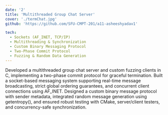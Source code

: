```yaml
---
date: '2'
title: 'Multithreaded Group Chat Server'
cover: './termChat.jpg'
github: 'https://github.com/SFU-CMPT-201/a11-asheeshyadav1'

tech:
  - Sockets (AF_INET, TCP/IP)
  - Multithreading & Synchronization
  - Custom Binary Messaging Protocol
  - Two-Phase Commit Protocol
  - Fuzzing & Random Data Generation
---
```


Developed a multithreaded group chat server and custom fuzzing clients in C, implementing a two-phase commit protocol for graceful termination. Built a socket-based messaging system supporting real-time message broadcasting, strict global ordering guarantees, and concurrent client connections using AF_INET. Designed a custom binary message protocol with sender metadata, integrated random message generation using getentropy(), and ensured robust testing with CMake, server/client testers, and concurrency-safe synchronization.
